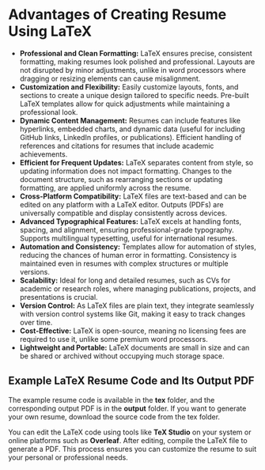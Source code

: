 ﻿<!DOCTYPE html>
<html lang="en">
<head>
    <meta charset="UTF-8">
    <meta name="viewport" content="width=device-width, initial-scale=1.0">
</head>
<body>
    <h1>Advantages of Creating Resume Using LaTeX</h1>
    <ul>
        <li><strong>Professional and Clean Formatting:</strong> LaTeX ensures precise, consistent formatting, making resumes look polished and professional. Layouts are not disrupted by minor adjustments, unlike in word processors where dragging or resizing elements can cause misalignment.</li>
        <li><strong>Customization and Flexibility:</strong> Easily customize layouts, fonts, and sections to create a unique design tailored to specific needs. Pre-built LaTeX templates allow for quick adjustments while maintaining a professional look.</li>
        <li><strong>Dynamic Content Management:</strong> Resumes can include features like hyperlinks, embedded charts, and dynamic data (useful for including GitHub links, LinkedIn profiles, or publications). Efficient handling of references and citations for resumes that include academic achievements.</li>
        <li><strong>Efficient for Frequent Updates:</strong> LaTeX separates content from style, so updating information does not impact formatting. Changes to the document structure, such as rearranging sections or updating formatting, are applied uniformly across the resume.</li>
        <li><strong>Cross-Platform Compatibility:</strong> LaTeX files are text-based and can be edited on any platform with a LaTeX editor. Outputs (PDFs) are universally compatible and display consistently across devices.</li>
        <li><strong>Advanced Typographical Features:</strong> LaTeX excels at handling fonts, spacing, and alignment, ensuring professional-grade typography. Supports multilingual typesetting, useful for international resumes.</li>
        <li><strong>Automation and Consistency:</strong> Templates allow for automation of styles, reducing the chances of human error in formatting. Consistency is maintained even in resumes with complex structures or multiple versions.</li>
        <li><strong>Scalability:</strong> Ideal for long and detailed resumes, such as CVs for academic or research roles, where managing publications, projects, and presentations is crucial.</li>
        <li><strong>Version Control:</strong> As LaTeX files are plain text, they integrate seamlessly with version control systems like Git, making it easy to track changes over time.</li>
        <li><strong>Cost-Effective:</strong> LaTeX is open-source, meaning no licensing fees are required to use it, unlike some premium word processors.</li>
        <li><strong>Lightweight and Portable:</strong> LaTeX documents are small in size and can be shared or archived without occupying much storage space.</li>
    </ul>
    <h2>Example LaTeX  Resume Code and Its Output PDF</h2>
    <p> </p>
    <p>The example resume code is available in the <strong>tex</strong> folder, and the corresponding output PDF is in the <strong>output</strong> folder. If you want to generate your own resume, download the source code from the tex folder.</p>
    <p>You can edit the LaTeX code using tools like <strong>TeX Studio</strong> on your system or online platforms such as <strong>Overleaf</strong>. After editing, compile the LaTeX file to generate a PDF. This process ensures you can customize the resume to suit your personal or professional needs.</p>
</body>
</html>
